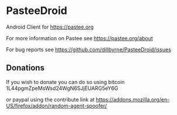 PasteeDroid
===========

Android Client for https://pastee.org

For more information on Pastee see https://pastee.org/about

For bug reports see https://github.com/dillbyrne/PasteeDroid/issues

## Donations

If you wish to donate you can do so using bitcoin
1L44pgmZpeMsWsd24WgN6SJjEUARG5eY6G

or paypal using the contribute link at https://addons.mozilla.org/en-US/firefox/addon/random-agent-spoofer/
